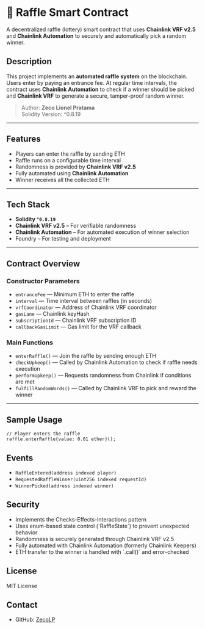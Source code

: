 # 🎲 Raffle Smart Contract

A decentralized raffle (lottery) smart contract that uses **Chainlink VRF v2.5** and **Chainlink Automation** to securely and automatically pick a random winner.

## Description

This project implements an **automated raffle system** on the blockchain. Users enter by paying an entrance fee. At regular time intervals, the contract uses **Chainlink Automation** to check if a winner should be picked and **Chainlink VRF** to generate a secure, tamper-proof random winner.

> Author: **Zeco Lionel Pratama**  
> Solidity Version: ^0.8.19

---

## Features

- Players can enter the raffle by sending ETH
- Raffle runs on a configurable time interval
- Randomness is provided by **Chainlink VRF v2.5**
- Fully automated using **Chainlink Automation**
- Winner receives all the collected ETH

---

## Tech Stack

- **Solidity `^0.8.19`**
- **Chainlink VRF v2.5** – For verifiable randomness
- **Chainlink Automation** – For automated execution of winner selection
- Foundry – For testing and deployment

---

## Contract Overview

### Constructor Parameters

- `entranceFee` — Minimum ETH to enter the raffle
- `interval` — Time interval between raffles (in seconds)
- `vrfCoordinator` — Address of Chainlink VRF coordinator
- `gasLane` — Chainlink keyHash
- `subscriptionId` — Chainlink VRF subscription ID
- `callbackGasLimit` — Gas limit for the VRF callback

### Main Functions

- `enterRaffle()` — Join the raffle by sending enough ETH
- `checkUpkeep()` — Called by Chainlink Automation to check if raffle needs execution
- `performUpkeep()` — Requests randomness from Chainlink if conditions are met
- `fulfillRandomWords()` — Called by Chainlink VRF to pick and reward the winner

---

## Sample Usage

```solidity
// Player enters the raffle
raffle.enterRaffle{value: 0.01 ether}();
```

## Events

- `RaffleEntered(address indexed player)`
- `RequestedRaffleWinner(uint256 indexed requestId)`
- `WinnerPicked(address indexed winner)`

## Security

- Implements the Checks-Effects-Interactions pattern  
- Uses enum-based state control (\`RaffleState\`) to prevent unexpected behavior  
- Randomness is securely generated through Chainlink VRF v2.5  
- Fully automated with Chainlink Automation (formerly Chainlink Keepers)  
- ETH transfer to the winner is handled with \`.call()\` and error-checked  

## License

MIT License

## Contact

- GitHub: [ZecoLP](https://github.com/ZecoLP)
